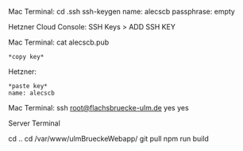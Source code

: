 Mac Terminal:
    cd .ssh
    ssh-keygen 
        name: alecscb
        passphrase: empty


Hetzner Cloud Console:
    SSH Keys > ADD SSH KEY

Mac Terminal:
    cat alecscb.pub

    *copy key*

Hetzner:

    *paste key*
    name: alecscb


Mac Terminal:
    ssh root@flachsbruecke-ulm.de
    yes
    yes



Server Terminal

cd ..
cd /var/www/ulmBrueckeWebapp/
git pull
npm run build